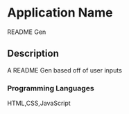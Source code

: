 # Application Name
README Gen
## Description 
A README Gen based off of user inputs
<br>
### Programming Languages
HTML,CSS,JavaScript
